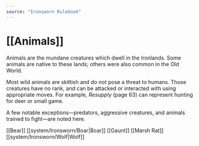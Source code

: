 ```yaml
---
source: "Ironsworn Rulebook"
---
```

# [[Animals]]

Animals are the mundane creatures which dwell in the Ironlands. Some animals are native to these lands; others were also common in the Old World.

Most wild animals are skittish and do not pose a threat to humans. Those creatures have no rank, and can be attacked or interacted with using appropriate moves. For example, _Resupply_ (page 63) can represent hunting for deer or small game.

A few notable exceptions—predators, aggressive creatures, and animals trained to fight—are noted here.

[[Bear]]
[[system/Ironsworn/Boar|Boar]]
[[Gaunt]]
[[Marsh Rat]]
[[system/Ironsworn/Wolf|Wolf]]


